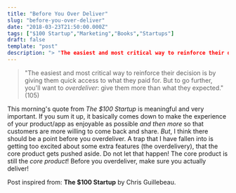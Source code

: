 ```yaml
---
title: "Before You Over Deliver"
slug: "before-you-over-deliver"
date: "2018-03-23T21:50:00.000Z"
tags: ["$100 Startup","Marketing","Books","Startups"]
draft: false
template: "post"
description: "> "The easiest and most critical way to reinforce their decision is by giving them quick access to what they paid for. But to go further, you'll want to *overdeliver*: give them more than what they..."
---
```


> "The easiest and most critical way to reinforce their decision is by giving them quick access to what they paid for. But to go further, you'll want to *overdeliver*: give them more than what they expected." (105)

This morning's quote from *The $100 Startup* is meaningful and very important. If you sum it up, it basically comes down to make the experience of your product/app as enjoyable as possible *and then more* so that customers are more willing to come back and share. *But*, I think there should be a point before you overdeliver. A trap that I have fallen into is getting too excited about some extra features (the overdelivery), that the core product gets pushed aside. Do not let that happen! The core product is still the *core product*! Before you overdeliver, make sure you actually deliver!

Post inspired from: **The $100 Startup** by Chris Guillebeau.
